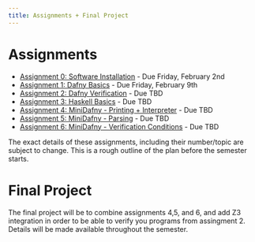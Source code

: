 ```yaml
---
title: Assignments + Final Project
---
```


# Assignments

- [Assignment 0: Software Installation](assignments/0.html) - Due Friday, February 2nd
- [Assignment 1: Dafny Basics](assignments/1.html) - Due Friday, February 9th
- [Assignment 2: Dafny Verification]() - Due TBD
- [Assignment 3: Haskell Basics]() - Due TBD
- [Assignment 4: MiniDafny - Printing + Interpreter]() - Due TBD
- [Assignment 5: MiniDafny - Parsing]() - Due TBD
- [Assignment 6: MiniDafny - Verification Conditions]() - Due TBD

The exact details of these assignments, including their number/topic
are subject to change. This is a rough outline of the plan before the
semester starts.

# Final Project

The final project will be to combine assignments 4,5, and 6, and add
Z3 integration in order to be able to verify you programs from assingment
2. Details will be made available throughout the semester.
